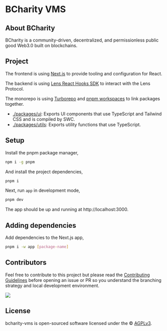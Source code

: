 # BCharity VMS

## About BCharity

BCharity is a community-driven, decentralized, and permissionless public good Web3.0 built on blockchains.

## Project

The frontend is using [Next.js](https://nextjs.org/) to provide tooling and configuration for React.

The backend is using [Lens React Hooks SDK](https://docs.lens.xyz/docs/sdk-react-getting-started) to interact with the Lens Protocol.

The monorepo is using [Turborepo](https://turborepo.org/) and [pnpm workspaces](https://pnpm.io/workspaces) to link packages together.

- [./packages/ui](./packages/ui): Exports UI components that use TypeScript and Tailwind CSS and is compiled by SWC.
- [./packages/utils](./packages/utils): Exports utility functions that use TypeScript.

## Setup

Install the pnpm package manager,

```bash
npm i -g pnpm
```

And install the project dependencies,

```bash
pnpm i
```

Next, run `app` in development mode,

```bash
pnpm dev
```

The app should be up and running at http://localhost:3000.

## Adding dependencies

Add dependencies to the Next.js app,

```bash
pnpm i -w app [package-name]
```

## Contributors

Feel free to contribute to this project but please read the [Contributing Guidelines](CONTRIBUTING.md) before opening an issue or PR so you understand the branching strategy and local development environment.

<a href="https://github.com/liraymond04/bcharity-vms/graphs/contributors">
  <img src="https://contrib.rocks/image?repo=liraymond04/bcharity-vms" />
</a>

## License

bcharity-vms is open-sourced software licensed under the © [AGPLv3](LICENSE).
